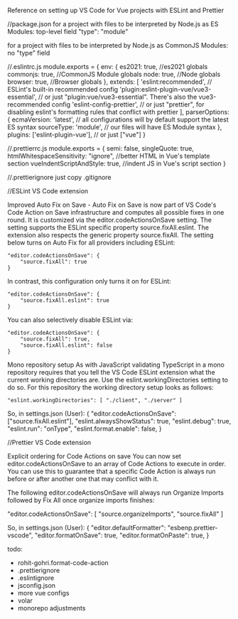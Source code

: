 Reference on setting up VS Code for Vue projects with ESLint and Prettier

//package.json
for a project with files to be interpreted by Node.js as ES Modules:
top-level field "type": "module"

for a project with files to be interpreted by Node.js as CommonJS Modules:
no "type" field

<!-- prettier-ignore -->
//.eslintrc.js
module.exports = {
  env: {
    es2021: true, //es2021 globals
    commonjs: true, //CommonJS Module globals
    node: true, //Node globals
    browser: true, //Browser globals
  },
  extends: [
    'eslint:recommended', // ESLint's built-in recommended config
    'plugin:eslint-plugin-vue/vue3-essential', // or just "plugin:vue/vue3-essential". There's also the vue3-recommended config
    'eslint-config-prettier', // or just "prettier", for disabling eslint's formatting rules that conflict with prettier
  ],
  parserOptions: {
    ecmaVersion: 'latest', // all configurations will by default support the latest ES syntax
    sourceType: 'module', // our files will have ES Module syntax
  },
  plugins: ['eslint-plugin-vue'], // or just ["vue"]
}

<!-- prettier-ignore -->
//.prettierrc.js
module.exports = {
  semi: false,
  singleQuote: true,
  htmlWhitespaceSensitivity: "ignore", //better HTML in Vue's template section
  vueIndentScriptAndStyle: true, //indent JS in Vue's script section
}

//.prettierignore
just copy .gitignore

//ESLint VS Code extension

Improved Auto Fix on Save - Auto Fix on Save is now part of VS Code's Code Action on Save infrastructure and computes all possible fixes in one round. It is customized via the editor.codeActionsOnSave setting. The setting supports the ESLint specific property source.fixAll.eslint. The extension also respects the generic property source.fixAll.
The setting below turns on Auto Fix for all providers including ESLint:

    "editor.codeActionsOnSave": {
        "source.fixAll": true
    }

In contrast, this configuration only turns it on for ESLint:

    "editor.codeActionsOnSave": {
        "source.fixAll.eslint": true
    }

You can also selectively disable ESLint via:

    "editor.codeActionsOnSave": {
        "source.fixAll": true,
        "source.fixAll.eslint": false
    }

Mono repository setup
As with JavaScript validating TypeScript in a mono repository requires that you tell the VS Code ESLint extension what the current working directories are. Use the eslint.workingDirectories setting to do so. For this repository the working directory setup looks as follows:

    "eslint.workingDirectories": [ "./client", "./server" ]

So, in settings.json (User):
{
"editor.codeActionsOnSave": ["source.fixAll.eslint"],
"eslint.alwaysShowStatus": true,
"eslint.debug": true,
"eslint.run": "onType",
"eslint.format.enable": false,
}

//Prettier VS Code extension

Explicit ordering for Code Actions on save
You can now set editor.codeActionsOnSave to an array of Code Actions to execute in order. You can use this to guarantee that a specific Code Action is always run before or after another one that may conflict with it.

The following editor.codeActionsOnSave will always run Organize Imports followed by Fix All once organize imports finishes:

"editor.codeActionsOnSave": [
"source.organizeImports",
"source.fixAll"
]

So, in settings.json (User):
{
"editor.defaultFormatter": "esbenp.prettier-vscode",
"editor.formatOnSave": true,
"editor.formatOnPaste": true,
}

todo:

- rohit-gohri.format-code-action
- .prettierignore
- .eslintignore
- jsconfig.json
- more vue configs
- volar
- monorepo adjustments
